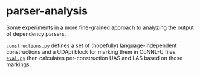 # parser-analysis

Some experiments in a more fine-grained approach to analyzing the output of dependency parsers.

[`constructions.py`](constructions/constructions.py) defines a set of (hopefully) language-independent constructions and a UDApi block for marking them in CoNNL-U files. [`eval.py`](eval.py) then calculates per-construction UAS and LAS based on those markings.
